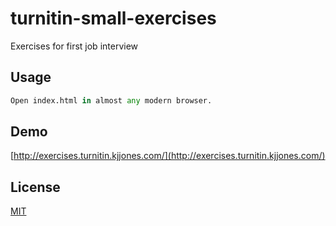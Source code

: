 # turnitin-small-exercises

Exercises for first job interview

## Usage

```python
Open index.html in almost any modern browser.
```

## Demo

[http://exercises.turnitin.kjjones.com/](http://exercises.turnitin.kjjones.com/)


## License
[MIT](https://choosealicense.com/licenses/mit/)